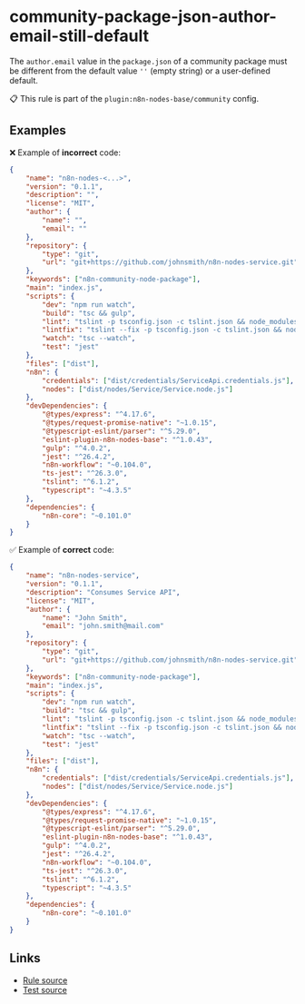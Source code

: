 [//]: # "File generated from a template. Do not edit this file directly."

# community-package-json-author-email-still-default

The `author.email` value in the `package.json` of a community package must be different from the default value `''` (empty string) or a user-defined default.

📋 This rule is part of the `plugin:n8n-nodes-base/community` config.

## Examples

❌ Example of **incorrect** code:

```json
{
	"name": "n8n-nodes-<...>",
	"version": "0.1.1",
	"description": "",
	"license": "MIT",
	"author": {
		"name": "",
		"email": ""
	},
	"repository": {
		"type": "git",
		"url": "git+https://github.com/johnsmith/n8n-nodes-service.git"
	},
	"keywords": ["n8n-community-node-package"],
	"main": "index.js",
	"scripts": {
		"dev": "npm run watch",
		"build": "tsc && gulp",
		"lint": "tslint -p tsconfig.json -c tslint.json && node_modules/eslint/bin/eslint.js ./nodes",
		"lintfix": "tslint --fix -p tsconfig.json -c tslint.json && node_modules/eslint/bin/eslint.js --fix ./nodes",
		"watch": "tsc --watch",
		"test": "jest"
	},
	"files": ["dist"],
	"n8n": {
		"credentials": ["dist/credentials/ServiceApi.credentials.js"],
		"nodes": ["dist/nodes/Service/Service.node.js"]
	},
	"devDependencies": {
		"@types/express": "^4.17.6",
		"@types/request-promise-native": "~1.0.15",
		"@typescript-eslint/parser": "^5.29.0",
		"eslint-plugin-n8n-nodes-base": "^1.0.43",
		"gulp": "^4.0.2",
		"jest": "^26.4.2",
		"n8n-workflow": "~0.104.0",
		"ts-jest": "^26.3.0",
		"tslint": "^6.1.2",
		"typescript": "~4.3.5"
	},
	"dependencies": {
		"n8n-core": "~0.101.0"
	}
}
```

✅ Example of **correct** code:

```json
{
	"name": "n8n-nodes-service",
	"version": "0.1.1",
	"description": "Consumes Service API",
	"license": "MIT",
	"author": {
		"name": "John Smith",
		"email": "john.smith@mail.com"
	},
	"repository": {
		"type": "git",
		"url": "git+https://github.com/johnsmith/n8n-nodes-service.git"
	},
	"keywords": ["n8n-community-node-package"],
	"main": "index.js",
	"scripts": {
		"dev": "npm run watch",
		"build": "tsc && gulp",
		"lint": "tslint -p tsconfig.json -c tslint.json && node_modules/eslint/bin/eslint.js ./nodes",
		"lintfix": "tslint --fix -p tsconfig.json -c tslint.json && node_modules/eslint/bin/eslint.js --fix ./nodes",
		"watch": "tsc --watch",
		"test": "jest"
	},
	"files": ["dist"],
	"n8n": {
		"credentials": ["dist/credentials/ServiceApi.credentials.js"],
		"nodes": ["dist/nodes/Service/Service.node.js"]
	},
	"devDependencies": {
		"@types/express": "^4.17.6",
		"@types/request-promise-native": "~1.0.15",
		"@typescript-eslint/parser": "^5.29.0",
		"eslint-plugin-n8n-nodes-base": "^1.0.43",
		"gulp": "^4.0.2",
		"jest": "^26.4.2",
		"n8n-workflow": "~0.104.0",
		"ts-jest": "^26.3.0",
		"tslint": "^6.1.2",
		"typescript": "~4.3.5"
	},
	"dependencies": {
		"n8n-core": "~0.101.0"
	}
}
```

## Links

- [Rule source](../../lib/rules/community-package-json-author-email-still-default.ts)
- [Test source](../../tests/community-package-json-author-email-still-default.test.ts)
